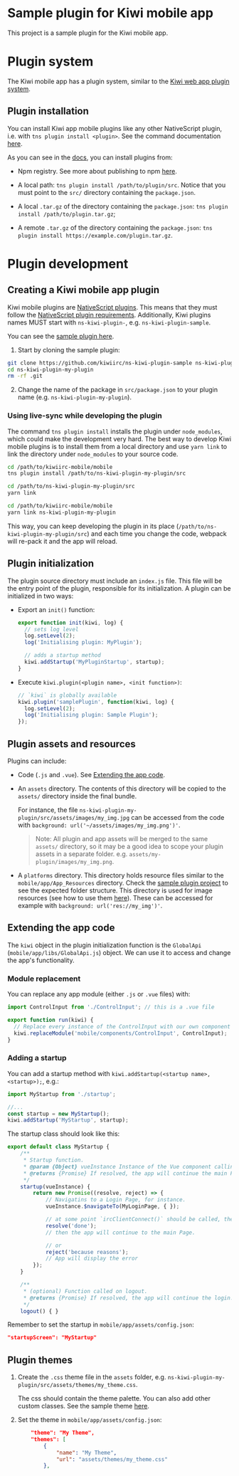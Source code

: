# Sample plugin for Kiwi mobile app

This project is a sample plugin for the Kiwi mobile app.

# Plugin system

The Kiwi mobile app has a plugin system, similar to the [Kiwi web app plugin system](https://github.com/kiwiirc/kiwiirc/wiki/Plugins).

## Plugin installation

You can install Kiwi app mobile plugins like any other NativeScript plugin, i.e. with `tns plugin install <plugin>`. See the command documentation [here](https://docs.nativescript.org/tooling/docs-cli/lib-management/plugin-install).

As you can see in the [docs](https://docs.nativescript.org/plugins/plugin-reference#install-a-plugin), you can install plugins from:

- Npm registry. See more about publishing to npm [here](https://github.com/NativeScript/nativescript-plugin-seed).

- A local path: `tns plugin install /path/to/plugin/src`. Notice that you must point to the
  `src/` directory containing the `package.json`.

- A local `.tar.gz` of the directory containing the `package.json`: `tns plugin install /path/to/plugin.tar.gz`;

- A remote `.tar.gz` of the directory containing the `package.json`: `tns plugin install https://example.com/plugin.tar.gz`.

# Plugin development

## Creating a Kiwi mobile app plugin

Kiwi mobile plugins are [NativeScript plugins](https://docs.nativescript.org/plugins/plugin-reference).
This means that they must follow the [NativeScript plugin requirements](https://docs.nativescript.org/plugins/plugin-reference#create-a-plugin). Additionally, Kiwi plugins names MUST start with
`ns-kiwi-plugin-`, e.g. `ns-kiwi-plugin-sample`.

You can see the [sample plugin here](https://github.com/kiwiirc/ns-kiwi-plugin-sample).

1. Start by cloning the sample plugin:

```bash
git clone https://github.com/kiwiirc/ns-kiwi-plugin-sample ns-kiwi-plugin-my-plugin
cd ns-kiwi-plugin-my-plugin
rm -rf .git
```

2. Change the name of the package in `src/package.json` to your plugin name (e.g. `ns-kiwi-plugin-my-plugin`).

### Using live-sync while developing the plugin

The command `tns plugin install` installs the plugin under `node_modules`, which could make
the development very hard. The best way to develop Kiwi mobile plugins is to install them
from a local directory and use `yarn link` to link the directory under `node_modules` to your
source code.

```bash
cd /path/to/kiwiirc-mobile/mobile
tns plugin install /path/to/ns-kiwi-plugin-my-plugin/src

cd /path/to/ns-kiwi-plugin-my-plugin/src
yarn link

cd /path/to/kiwiirc-mobile/mobile
yarn link ns-kiwi-plugin-my-plugin
```

This way, you can keep developing the plugin in its place
(`/path/to/ns-kiwi-plugin-my-plugin/src`) and each time you change the code, webpack will
re-pack it and the app will reload.

## Plugin initialization

The plugin source directory must include an `index.js` file. This file will be the entry point of the plugin, responsible for its initialization. A plugin can be initialized in two ways:

- Export an `init()` function:

  ```js
  export function init(kiwi, log) {
    // sets log level
    log.setLevel(2);
    log('Initialising plugin: MyPlugin');

    // adds a startup method
    kiwi.addStartup('MyPluginStartup', startup);
  }
  ```

- Execute `kiwi.plugin(<plugin name>, <init function>)`:
  ```js
  // `kiwi` is globally available
  kiwi.plugin('samplePlugin', function(kiwi, log) {
    log.setLevel(2);
    log('Initialising plugin: Sample Plugin');
  });
  ```

## Plugin assets and resources

Plugins can include:

- Code (`.js` and `.vue`). See [Extending the app code](#extending-the-app-code).

- An `assets` directory. The contents of this directory will be copied to the `assets/` directory inside the final bundle.

  For instance, the file `ns-kiwi-plugin-my-plugin/src/assets/images/my_img.jpg` can be accessed from the code with `background: url('~/assets/images/my_img.png')'`.

  > Note: All plugin and app assets will be merged to the same `assets/` directory,
  > so it may be a good idea to scope your plugin assets in a separate folder. e.g.
  > `assets/my-plugin/images/my_img.png`.

- A `platforms` directory. This directory holds resource files similar to the `mobile/app/App_Resources` directory. Check the [sample plugin project](https://github.com/kiwiirc/ns-kiwi-plugin-sample) to see the expected folder structure. This directory is used for image resources (see how to use them [here](https://docs.nativescript.org/ui/image-resources)). These can be accessed for example with `background: url('res://my_img')'`.

## Extending the app code

The `kiwi` object in the plugin initialization function is the `GlobalApi` (`mobile/app/libs/GlobalApi.js`) object. We can use it to access and change the app's functionality.

### Module replacement

You can replace any app module (either `.js` or `.vue` files) with:

```js
import ControlInput from './ControlInput'; // this is a .vue file

export function run(kiwi) {
  // Replace every instance of the ControlInput with our own component
  kiwi.replaceModule('mobile/components/ControlInput', ControlInput);
}
```

### Adding a startup

You can add a startup method with `kiwi.addStartup(<startup name>, <startup>);`, e.g.:

```js
import MyStartup from './startup';

//...
const startup = new MyStartup();
kiwi.addStartup('MyStartup', startup);
```

The startup class should look like this:

```js
export default class MyStartup {
    /**
     * Startup function.
     * @param {Object} vueInstance Instance of the Vue component calling this function.
     * @returns {Promise} If resolved, the app will continue the main Page.
     */
    startup(vueInstance) {
        return new Promise((resolve, reject) => {
            // Navigatins to a Login Page, for instance.
            vueInstance.$navigateTo(MyLoginPage, { });

            // at some point `ircClientConnect()` should be called, then
            resolve('done');
            // then the app will continue to the main Page.

            // or
            reject('because reasons');
            // App will display the error
        });
    }

    /**
     * (optional) Function called on logout.
     * @returns {Promise} If resolved, the app will continue the login. If rejected, the logout process will be aborted and the App will return to the main page.
     */
    logout() { }
```

Remember to set the startup in `mobile/app/assets/config.json`:

```json
"startupScreen": "MyStartup"
```

## Plugin themes

1. Create the `.css` theme file in the `assets` folder, e.g. `ns-kiwi-plugin-my-plugin/src/assets/themes/my_theme.css`.

   The css should contain the theme palette. You can also add other custom classes. See the sample theme [here](https://github.com/kiwiirc/ns-kiwi-plugin-sample/blob/master/src/assets/themes/sample-theme.css).

2. Set the theme in `mobile/app/assets/config.json`:

   ```json
       "theme": "My Theme",
       "themes": [
           {
               "name": "My Theme",
               "url": "assets/themes/my_theme.css"
           },
   ```
